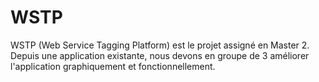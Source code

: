 # WSTP
WSTP (Web Service Tagging Platform) est le projet assigné en Master 2.
Depuis une application existante, nous devons en groupe de 3 améliorer l'application graphiquement et fonctionnellement. 

